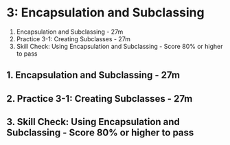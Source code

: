 # 3: Encapsulation and Subclassing

1. Encapsulation and Subclassing - 27m
2. Practice 3-1: Creating Subclasses - 27m
3. Skill Check: Using Encapsulation and Subclassing - Score 80% or higher to pass

## 1. Encapsulation and Subclassing - 27m
## 2. Practice 3-1: Creating Subclasses - 27m
## 3. Skill Check: Using Encapsulation and Subclassing - Score 80% or higher to pass
